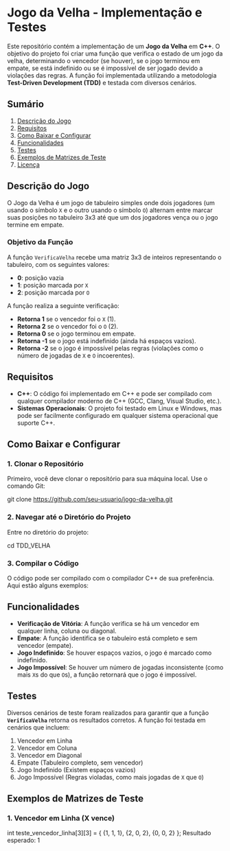 # Jogo da Velha - Implementação e Testes

Este repositório contém a implementação de um **Jogo da Velha** em **C++**. O objetivo do projeto foi criar uma função que verifica o estado de um jogo da velha, determinando o vencedor (se houver), se o jogo terminou em empate, se está indefinido ou se é impossível de ser jogado devido a violações das regras. A função foi implementada utilizando a metodologia **Test-Driven Development (TDD)** e testada com diversos cenários.

## Sumário

1. [Descrição do Jogo](#descrição-do-jogo)
2. [Requisitos](#requisitos)
3. [Como Baixar e Configurar](#como-baixar-e-configurar)
4. [Funcionalidades](#funcionalidades)
5. [Testes](#testes)
6. [Exemplos de Matrizes de Teste](#exemplos-de-matrizes-de-teste)
7. [Licença](#licença)

## Descrição do Jogo

O Jogo da Velha é um jogo de tabuleiro simples onde dois jogadores (um usando o símbolo `X` e o outro usando o símbolo `O`) alternam entre marcar suas posições no tabuleiro 3x3 até que um dos jogadores vença ou o jogo termine em empate.

### Objetivo da Função

A função `VerificaVelha` recebe uma matriz 3x3 de inteiros representando o tabuleiro, com os seguintes valores:

- **0**: posição vazia
- **1**: posição marcada por `X`
- **2**: posição marcada por `O`

A função realiza a seguinte verificação:

- **Retorna 1** se o vencedor foi o `X` (1).
- **Retorna 2** se o vencedor foi o `O` (2).
- **Retorna 0** se o jogo terminou em empate.
- **Retorna -1** se o jogo está indefinido (ainda há espaços vazios).
- **Retorna -2** se o jogo é impossível pelas regras (violações como o número de jogadas de `X` e `O` incoerentes).

## Requisitos

- **C++**: O código foi implementado em C++ e pode ser compilado com qualquer compilador moderno de C++ (GCC, Clang, Visual Studio, etc.).
- **Sistemas Operacionais**: O projeto foi testado em Linux e Windows, mas pode ser facilmente configurado em qualquer sistema operacional que suporte C++.

## Como Baixar e Configurar

### 1. Clonar o Repositório

Primeiro, você deve clonar o repositório para sua máquina local. Use o comando Git:

git clone https://github.com/seu-usuario/jogo-da-velha.git

### 2. Navegar até o Diretório do Projeto

Entre no diretório do projeto:

cd TDD_VELHA

### 3. Compilar o Código

O código pode ser compilado com o compilador C++ de sua preferência. Aqui estão alguns exemplos:

## Funcionalidades

- **Verificação de Vitória**: A função verifica se há um vencedor em qualquer linha, coluna ou diagonal.
- **Empate**: A função identifica se o tabuleiro está completo e sem vencedor (empate).
- **Jogo Indefinido**: Se houver espaços vazios, o jogo é marcado como indefinido.
- **Jogo Impossível**: Se houver um número de jogadas inconsistente (como mais `X`s do que `O`s), a função retornará que o jogo é impossível.

## Testes

Diversos cenários de teste foram realizados para garantir que a função **`VerificaVelha`** retorna os resultados corretos. A função foi testada em cenários que incluem:

1. Vencedor em Linha
2. Vencedor em Coluna
3. Vencedor em Diagonal
4. Empate (Tabuleiro completo, sem vencedor)
5. Jogo Indefinido (Existem espaços vazios)
6. Jogo Impossível (Regras violadas, como mais jogadas de `X` que `O`)

## Exemplos de Matrizes de Teste

### 1. Vencedor em Linha (X vence)

int teste_vencedor_linha[3][3] = {
    {1, 1, 1},
    {2, 0, 2},
    {0, 0, 2}
};
Resultado esperado: 1





